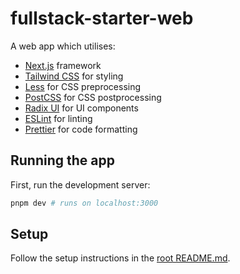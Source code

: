 # fullstack-starter-web

A web app which utilises:

- [Next.js](https://nextjs.org/) framework
- [Tailwind CSS](https://tailwindcss.com/) for styling
- [Less](http://lesscss.org/) for CSS preprocessing
- [PostCSS](https://postcss.org/) for CSS postprocessing
- [Radix UI](https://www.radix-ui.com/) for UI components
- [ESLint](https://eslint.org/) for linting
- [Prettier](https://prettier.io/) for code formatting

## Running the app

First, run the development server:

```bash
pnpm dev # runs on localhost:3000
```

## Setup

Follow the setup instructions in the [root README.md](../README.md#Setup).
